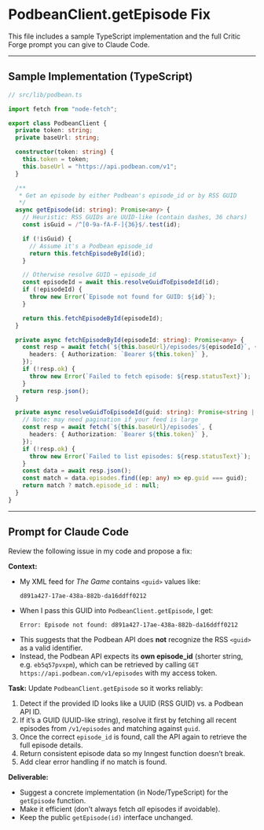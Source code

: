 # PodbeanClient.getEpisode Fix

This file includes a sample TypeScript implementation and the full Critic Forge prompt you can give to Claude Code.

---

## Sample Implementation (TypeScript)

```ts
// src/lib/podbean.ts

import fetch from "node-fetch";

export class PodbeanClient {
  private token: string;
  private baseUrl: string;

  constructor(token: string) {
    this.token = token;
    this.baseUrl = "https://api.podbean.com/v1";
  }

  /**
   * Get an episode by either Podbean's episode_id or by RSS GUID
   */
  async getEpisode(id: string): Promise<any> {
    // Heuristic: RSS GUIDs are UUID-like (contain dashes, 36 chars)
    const isGuid = /^[0-9a-fA-F-]{36}$/.test(id);

    if (!isGuid) {
      // Assume it's a Podbean episode_id
      return this.fetchEpisodeById(id);
    }

    // Otherwise resolve GUID → episode_id
    const episodeId = await this.resolveGuidToEpisodeId(id);
    if (!episodeId) {
      throw new Error(`Episode not found for GUID: ${id}`);
    }

    return this.fetchEpisodeById(episodeId);
  }

  private async fetchEpisodeById(episodeId: string): Promise<any> {
    const resp = await fetch(`${this.baseUrl}/episodes/${episodeId}`, {
      headers: { Authorization: `Bearer ${this.token}` },
    });
    if (!resp.ok) {
      throw new Error(`Failed to fetch episode: ${resp.statusText}`);
    }
    return resp.json();
  }

  private async resolveGuidToEpisodeId(guid: string): Promise<string | null> {
    // Note: may need pagination if your feed is large
    const resp = await fetch(`${this.baseUrl}/episodes`, {
      headers: { Authorization: `Bearer ${this.token}` },
    });
    if (!resp.ok) {
      throw new Error(`Failed to list episodes: ${resp.statusText}`);
    }
    const data = await resp.json();
    const match = data.episodes.find((ep: any) => ep.guid === guid);
    return match ? match.episode_id : null;
  }
}
```

---

## Prompt for Claude Code

Review the following issue in my code and propose a fix:

**Context:**

- My XML feed for _The Game_ contains `<guid>` values like:
  ```
  d891a427-17ae-438a-882b-da16ddff0212
  ```
- When I pass this GUID into `PodbeanClient.getEpisode`, I get:
  ```
  Error: Episode not found: d891a427-17ae-438a-882b-da16ddff0212
  ```
- This suggests that the Podbean API does **not** recognize the RSS `<guid>` as a valid identifier.
- Instead, the Podbean API expects its **own episode_id** (shorter string, e.g. `eb5q57pvxpm`), which can be retrieved by calling `GET https://api.podbean.com/v1/episodes` with my access token.

**Task:**
Update `PodbeanClient.getEpisode` so it works reliably:

1. Detect if the provided ID looks like a UUID (RSS GUID) vs. a Podbean API ID.
2. If it’s a GUID (UUID-like string), resolve it first by fetching all recent episodes from `/v1/episodes` and matching against `guid`.
3. Once the correct `episode_id` is found, call the API again to retrieve the full episode details.
4. Return consistent episode data so my Inngest function doesn’t break.
5. Add clear error handling if no match is found.

**Deliverable:**

- Suggest a concrete implementation (in Node/TypeScript) for the `getEpisode` function.
- Make it efficient (don’t always fetch _all_ episodes if avoidable).
- Keep the public `getEpisode(id)` interface unchanged.
